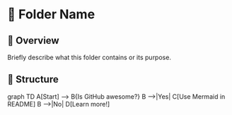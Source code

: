 # 📁 Folder Name

## 📘 Overview
Briefly describe what this folder contains or its purpose.

## 📂 Structure



graph TD
    A[Start] --> B{Is GitHub awesome?}
    B -->|Yes| C[Use Mermaid in README]
    B -->|No| D[Learn more!]
